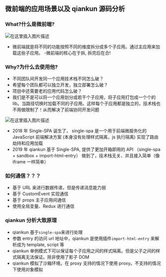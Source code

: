## 微前端的应用场景以及 qiankun 源码分析

### What?什么是微前端?

![在这里插入图片描述](https://img-blog.csdnimg.cn/77d34da1f86847c68553e57cf439b63d.png)

- 微前端就是将不同的功能按照不同的维度拆分成多个子应用。通过主应用来加载这些子应用。 -微前端的核心在于拆, 拆完后在合!

### Why?为什么去使用他?

- 不同团队间开发同一个应用技术栈不同怎么破？
- 希望每个团队都可以独立开发，独立部署怎么破？
- 项目中还需要老的应用代码怎么破？
- 我们是不是可以将一个应用划分成若干个子应用，将子应用打包成一个个的 lib。当路径切换时加载不同的子应用。这样每个子应用都是独立的，技术栈也不用做限制了！从而解决了前端协同开发问题

![在这里插入图片描述](https://img-blog.csdnimg.cn/12e83009620e4c9695d33614c7717821.png)

- 2018 年 Single-SPA 诞生了， single-spa 是一个用于前端微服务化的 JavaScript 前端解决方案 (本身没有处理样式隔离，js 执行隔离) 实现了路由劫持和应用加载
- 2019 年 qiankun 基于 Single-SPA, 提供了更加开箱即用的 API （single-spa + sandbox + import-html-entry） 做到了，技术栈无关、并且接入简单（像 iframe 一样简单）

### 如何通信？？？

- 基于 URL 来进行数据传递，但是传递消息能力弱
- 基于 CustomEvent 实现通信
- 基于 props 主子应用间通信
- 使用全局变量、Redux 进行通信

### qiankun 分析大致原理

- qiankun 基于`single-spa`来进行处理
- 参数 entry 的访问 url 地址中，qiankun 是使用插件`import-html-entry` 来解析成为 template, script 等
- qiankun 单例模式下可以保证每个子应用之间的样式隔离。但是父子之间的样式隔离无法保证。除非使用了影子 DOM
- qiankun 模拟了沙箱环境。在 proxy 支持的情况下使用 proxy。不支持的情况下使用对象模拟
